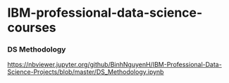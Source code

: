 # IBM-professional-data-science-courses

### DS Methodology
https://nbviewer.jupyter.org/github/BinhNguyenH/IBM-Professional-Data-Science-Projects/blob/master/DS_Methodology.ipynb

